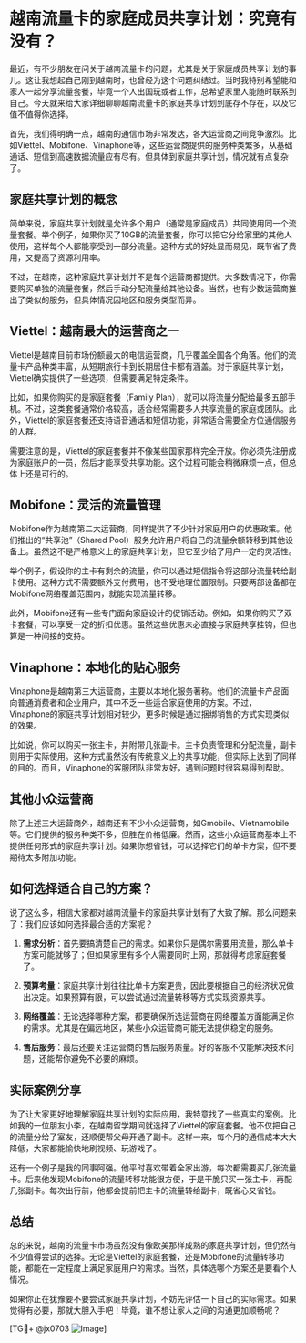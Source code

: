 # 越南流量卡的家庭成员共享计划：究竟有没有？

最近，有不少朋友在问关于越南流量卡的问题，尤其是关于家庭成员共享计划的事儿。这让我想起自己刚到越南时，也曾经为这个问题纠结过。当时我特别希望能和家人一起分享流量套餐，毕竟一个人出国玩或者工作，总希望家里人能随时联系到自己。今天就来给大家详细聊聊越南流量卡的家庭共享计划到底存不存在，以及它值不值得你选择。

首先，我们得明确一点，越南的通信市场非常发达，各大运营商之间竞争激烈。比如Viettel、Mobifone、Vinaphone等，这些运营商提供的服务种类繁多，从基础通话、短信到高速数据流量应有尽有。但具体到家庭共享计划，情况就有点复杂了。

## 家庭共享计划的概念

简单来说，家庭共享计划就是允许多个用户（通常是家庭成员）共同使用同一个流量套餐。举个例子，如果你买了10GB的流量套餐，你可以把它分给家里的其他人使用，这样每个人都能享受到一部分流量。这种方式的好处显而易见，既节省了费用，又提高了资源利用率。

不过，在越南，这种家庭共享计划并不是每个运营商都提供。大多数情况下，你需要购买单独的流量套餐，然后手动分配流量给其他设备。当然，也有少数运营商推出了类似的服务，但具体情况因地区和服务类型而异。

## Viettel：越南最大的运营商之一

Viettel是越南目前市场份额最大的电信运营商，几乎覆盖全国各个角落。他们的流量卡产品种类丰富，从短期旅行卡到长期居住卡都有涵盖。对于家庭共享计划，Viettel确实提供了一些选项，但需要满足特定条件。

比如，如果你购买的是家庭套餐（Family Plan），就可以将流量分配给最多五部手机。不过，这类套餐通常价格较高，适合经常需要多人共享流量的家庭或团队。此外，Viettel的家庭套餐还支持语音通话和短信功能，非常适合需要全方位通信服务的人群。

需要注意的是，Viettel的家庭套餐并不像某些国家那样完全开放。你必须先注册成为家庭账户的一员，然后才能享受共享功能。这个过程可能会稍微麻烦一点，但总体上还是可行的。

## Mobifone：灵活的流量管理

Mobifone作为越南第二大运营商，同样提供了不少针对家庭用户的优惠政策。他们推出的“共享池”（Shared Pool）服务允许用户将自己的流量余额转移到其他设备上。虽然这不是严格意义上的家庭共享计划，但它至少给了用户一定的灵活性。

举个例子，假设你的主卡有剩余的流量，你可以通过短信指令将这部分流量转给副卡使用。这种方式不需要额外支付费用，也不受地理位置限制。只要两部设备都在Mobifone网络覆盖范围内，就能实现流量转移。

此外，Mobifone还有一些专门面向家庭设计的促销活动。例如，如果你购买了双卡套餐，可以享受一定的折扣优惠。虽然这些优惠未必直接与家庭共享挂钩，但也算是一种间接的支持。

## Vinaphone：本地化的贴心服务

Vinaphone是越南第三大运营商，主要以本地化服务著称。他们的流量卡产品面向普通消费者和企业用户，其中不乏一些适合家庭使用的方案。不过，Vinaphone的家庭共享计划相对较少，更多时候是通过捆绑销售的方式实现类似的效果。

比如说，你可以购买一张主卡，并附带几张副卡。主卡负责管理和分配流量，副卡则用于实际使用。这种方式虽然没有传统意义上的共享功能，但实际上达到了同样的目的。而且，Vinaphone的客服团队非常友好，遇到问题时很容易得到帮助。

## 其他小众运营商

除了上述三大运营商外，越南还有不少小众运营商，如Gmobile、Vietnamobile等。它们提供的服务种类不多，但胜在价格低廉。然而，这些小众运营商基本上不提供任何形式的家庭共享计划。如果你想省钱，可以选择它们的单卡方案，但不要期待太多附加功能。

## 如何选择适合自己的方案？

说了这么多，相信大家都对越南流量卡的家庭共享计划有了大致了解。那么问题来了：我们应该如何选择最合适的方案呢？

1. **需求分析**：首先要搞清楚自己的需求。如果你只是偶尔需要用流量，那么单卡方案可能就够了；但如果家里有多个人需要同时上网，那就得考虑家庭套餐了。
   
2. **预算考量**：家庭共享计划往往比单卡方案更贵，因此要根据自己的经济状况做出决定。如果预算有限，可以尝试通过流量转移等方式实现资源共享。

3. **网络覆盖**：无论选择哪种方案，都要确保所选运营商在网络覆盖方面能满足你的需求。尤其是在偏远地区，某些小众运营商可能无法提供稳定的服务。

4. **售后服务**：最后还要关注运营商的售后服务质量。好的客服不仅能解决技术问题，还能帮你避免不必要的麻烦。

## 实际案例分享

为了让大家更好地理解家庭共享计划的实际应用，我特意找了一些真实的案例。比如我的一位朋友小李，在越南留学期间就选择了Viettel的家庭套餐。他不仅把自己的流量分给了室友，还顺便帮父母开通了副卡。这样一来，每个月的通信成本大大降低，大家都能愉快地刷视频、玩游戏了。

还有一个例子是我的同事阿强。他平时喜欢带着全家出游，每次都需要买几张流量卡。后来他发现Mobifone的流量转移功能很方便，于是干脆只买一张主卡，再配几张副卡。每次出行前，他都会提前把主卡的流量转给副卡，既省心又省钱。

## 总结

总的来说，越南的流量卡市场虽然没有像欧美那样成熟的家庭共享计划，但仍然有不少值得尝试的选择。无论是Viettel的家庭套餐，还是Mobifone的流量转移功能，都能在一定程度上满足家庭用户的需求。当然，具体选哪个方案还是要看个人情况。

如果你正在犹豫要不要尝试家庭共享计划，不妨先评估一下自己的实际需求。如果觉得有必要，那就大胆入手吧！毕竟，谁不想让家人之间的沟通更加顺畅呢？

[TG💪+ @jx0703 ![Image](https://github.com/user-attachments/assets/dbca1d08-cadb-493c-b0ec-ad6f7a83f270)]